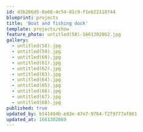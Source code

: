 ```yaml
---
id: d3b266d5-0a60-4c54-81c9-f1eb22118f44
blueprint: projects
title: 'Boat and fishing dock'
template: projects/show
feature_photo: untitled(58)-1661302862.jpg
gallery:
  - untitled(58).jpg
  - untitled(59).jpg
  - untitled(60).jpg
  - untitled(61).jpg
  - untitled(62).jpg
  - untitled(63).jpg
  - untitled(64).jpg
  - untitled(65).jpg
  - untitled(66).jpg
  - untitled(67).jpg
  - untitled(68).jpg
published: true
updated_by: b141494b-e83e-47e7-9764-f2f9777af861
updated_at: 1661302869
---
```

